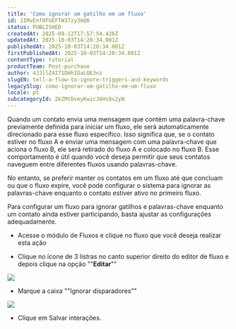 ```yaml
---
title: 'Como ignorar um gatilho em um fluxo'
id: 1IMvEnf0FUEFTW37zy3mQ6
status: PUBLISHED
createdAt: 2025-09-12T17:57:54.426Z
updatedAt: 2025-10-03T14:20:34.001Z
publishedAt: 2025-10-03T14:20:34.001Z
firstPublishedAt: 2025-10-03T14:20:34.001Z
contentType: tutorial
productTeam: Post-purchase
author: 4JJllZ4I71DHhIOaLOE3nz
slugEN: tell-a-flow-to-ignore-triggers-and-keywords
legacySlug: como-ignorar-um-gatilho-em-um-fluxo
locale: pt
subcategoryId: 2kZMtDveyKwicJ6Hs8s2yN
---
```


Quando um contato envia uma mensagem que contém uma palavra-chave previamente definida para iniciar um fluxo, ele será automaticamente direcionado para esse fluxo específico. Isso significa que, se o contato estiver no fluxo A e enviar uma mensagem com uma palavra-chave que aciona o fluxo B, ele será retirado do fluxo A e colocado no fluxo B. Esse comportamento é útil quando você deseja permitir que seus contatos naveguem entre diferentes fluxos usando palavras-chave.

No entanto, se preferir manter os contatos em um fluxo até que concluam ou que o fluxo expire, você pode configurar o sistema para ignorar as palavras-chave enquanto o contato estiver ativo no primeiro fluxo.

Para configurar um fluxo para ignorar gatilhos e palavras-chave enquanto um contato ainda estiver participando, basta ajustar as configurações adequadamente.

-    Acesse o módulo de Fluxos e clique no fluxo que você deseja realizar esta ação

-   Clique no ícone de 3 listras no canto superior direito do editor de fluxo e depois clique na opção ""**Editar**""

![](https://raw.githubusercontent.com/vtexdocs/help-center-content/refs/heads/main/docs/pt/tutorials/weni-by-vtex/est%C3%BAdio/como-ignorar-um-gatilho-em-um-fluxo_1.png)

-    Marque a caixa ""Ignorar disparadores""

![](https://raw.githubusercontent.com/vtexdocs/help-center-content/refs/heads/main/docs/pt/tutorials/weni-by-vtex/est%C3%BAdio/como-ignorar-um-gatilho-em-um-fluxo_2.png)

-    Clique em Salvar interações.
